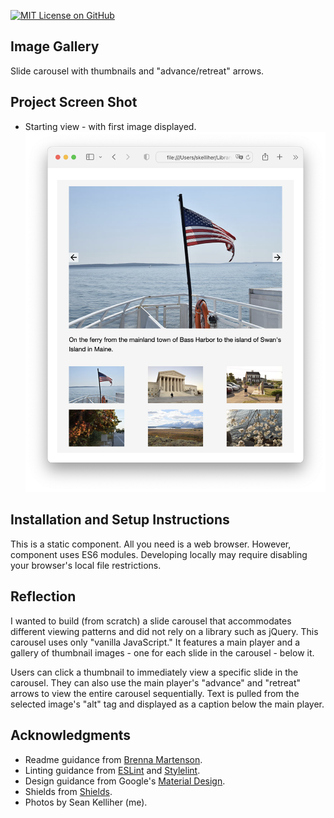 [![MIT License on GitHub](https://img.shields.io/github/license/seankelliher/img-gallery?style=flat-square)](/LICENSE.txt)
## Image Gallery

Slide carousel with thumbnails and "advance/retreat" arrows.

## Project Screen Shot

* Starting view - with first image displayed.
![screen shot of project](/screenshots/img-gallery-screenshot1.png?s=600)

## Installation and Setup Instructions

This is a static component. All you need is a web browser. However, component uses ES6 modules. Developing locally may require disabling your browser's local file restrictions.

## Reflection

I wanted to build (from scratch) a slide carousel that accommodates different viewing patterns and did not rely on a library such as jQuery. This carousel uses only "vanilla JavaScript." It features a main player and a gallery of thumbnail images - one for each slide in the carousel - below it.

Users can click a thumbnail to immediately view a specific slide in the carousel. They can also use the main player's "advance" and "retreat" arrows to view the entire carousel sequentially. Text is pulled from the selected image's "alt" tag and displayed as a caption below the main player.

## Acknowledgments

* Readme guidance from [Brenna Martenson](https://gist.github.com/martensonbj/6bf2ec2ed55f5be723415ea73c4557c4).
* Linting guidance from [ESLint](https://eslint.org) and [Stylelint](https://stylelint.io).
* Design guidance from Google's [Material Design](https://material.io/design).
* Shields from [Shields](https://shields.io).
* Photos by Sean Kelliher (me).